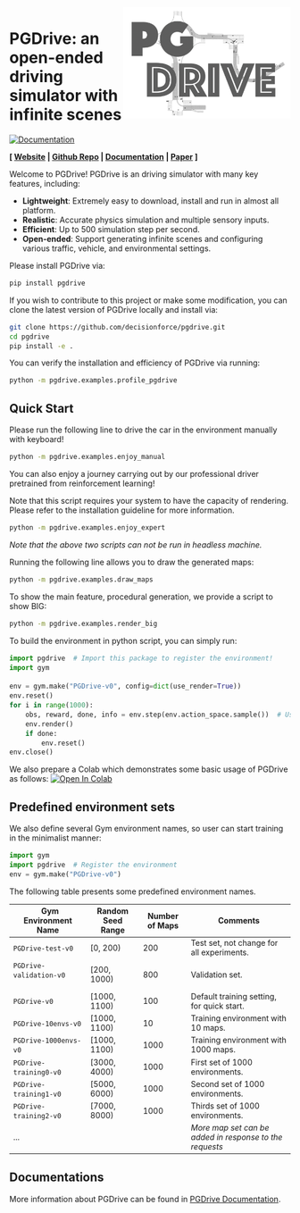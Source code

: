 
<img align=right width=300px  src="pgdrive/assets/PGDrive.png" />

# PGDrive: an open-ended driving simulator with infinite scenes

[![Documentation](https://readthedocs.org/projects/pgdrive/badge/?version=latest)](https://pgdrive.readthedocs.io)

**[ [Website](https://decisionforce.github.io/pgdrive/) | [Github Repo](https://github.com/decisionforce/pgdrive) | [Documentation](https://pgdrive.readthedocs.io/en/latest/) | [Paper](#) ]**

Welcome to PGDrive! PGDrive is an driving simulator with many key features, including:

- **Lightweight**: Extremely easy to download, install and run in almost all platform.
- **Realistic**: Accurate physics simulation and multiple sensory inputs.
- **Efficient**: Up to 500 simulation step per second.
- **Open-ended**: Support generating infinite scenes and configuring various traffic, vehicle, and environmental settings.

Please install PGDrive via:

```bash
pip install pgdrive
```

If you wish to contribute to this project or make some modification, you can clone the latest version of PGDrive locally and install via:

```bash
git clone https://github.com/decisionforce/pgdrive.git
cd pgdrive
pip install -e .
```

You can verify the installation and efficiency of PGDrive via running:

```bash
python -m pgdrive.examples.profile_pgdrive
```

## Quick Start

Please run the following line to drive the car in the environment manually with keyboard!

```bash
python -m pgdrive.examples.enjoy_manual
```

You can also enjoy a journey carrying out by our professional driver pretrained from reinforcement learning! 

Note that this script requires your system to have the capacity of rendering. Please refer to the installation guideline for more information.

```bash
python -m pgdrive.examples.enjoy_expert
```

*Note that the above two scripts can not be run in headless machine.*

Running the following line allows you to draw the generated maps:

```bash
python -m pgdrive.examples.draw_maps
```

To show the main feature, procedural generation, we provide a script to show BIG:

```bash
python -m pgdrive.examples.render_big
```

To build the environment in python script, you can simply run:

```python
import pgdrive  # Import this package to register the environment!
import gym

env = gym.make("PGDrive-v0", config=dict(use_render=True))
env.reset()
for i in range(1000):
    obs, reward, done, info = env.step(env.action_space.sample())  # Use random policy
    env.render()
    if done:
        env.reset()
env.close()
```

We also prepare a Colab which demonstrates some basic usage of PGDrive as follows:
[![Open In Colab](https://colab.research.google.com/assets/colab-badge.svg)](https://colab.research.google.com/github/decisionforce/PGDrive/blob/main/pgdrive/examples/Basic%20PGDrive%20Usages.ipynb)

## Predefined environment sets

We also define several Gym environment names, so user can start training in the minimalist manner:

```python
import gym
import pgdrive  # Register the environment
env = gym.make("PGDrive-v0")
```

The following table presents some predefined environment names. 

|&nbsp;  Gym Environment Name   | Random Seed Range | Number of Maps | Comments                                          |
| ----------------------- | ----------------- | -------------- | ------------------------------------------------------- |
| `PGDrive-test-v0`       | [0, 200)          | 200            | Test set, not change for all experiments.               |
| `PGDrive-validation-v0` &nbsp; &nbsp; &nbsp; &nbsp; &nbsp; &nbsp; &nbsp; &nbsp; &nbsp;|[200, 1000)|800| Validation set.|
| `PGDrive-v0`            | [1000, 1100)      | 100            | Default training setting, for quick start.              |
| `PGDrive-10envs-v0`     | [1000, 1100)      | 10             | Training environment with 10 maps.                      |
| `PGDrive-1000envs-v0`   | [1000, 1100)      | 1000           | Training environment with 1000 maps.                    |
| `PGDrive-training0-v0`  | [3000, 4000)      | 1000           | First set of 1000 environments.                         |
| `PGDrive-training1-v0`  | [5000, 6000)      | 1000           | Second set of 1000 environments.                        |
| `PGDrive-training2-v0`  | [7000, 8000)      | 1000           | Thirds set of 1000 environments.                        |
| ...                     |                   |                | *More map set can be added in response to the requests* |

## Documentations

More information about PGDrive can be found in [PGDrive Documentation](https://pgdrive.readthedocs.io).


